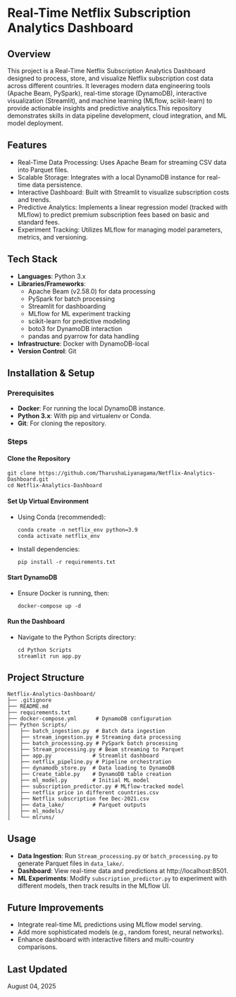 # Real-Time Netflix Subscription Analytics Dashboard

## Overview
This project is a Real-Time Netflix Subscription Analytics Dashboard designed to process, store, and visualize Netflix subscription cost data across different countries. It leverages modern data engineering tools (Apache Beam, PySpark), real-time storage (DynamoDB), interactive visualization (Streamlit), and machine learning (MLflow, scikit-learn) to provide actionable insights and predictive analytics.This repository demonstrates skills in data pipeline development, cloud integration, and ML model deployment.

## Features
- Real-Time Data Processing: Uses Apache Beam for streaming CSV data into Parquet files.
- Scalable Storage: Integrates with a local DynamoDB instance for real-time data persistence.
- Interactive Dashboard: Built with Streamlit to visualize subscription costs and trends.
- Predictive Analytics: Implements a linear regression model (tracked with MLflow) to predict premium subscription fees based on basic and standard fees.
- Experiment Tracking: Utilizes MLflow for managing model parameters, metrics, and versioning.

## Tech Stack
- **Languages**: Python 3.x
- **Libraries/Frameworks**:
  - Apache Beam (v2.58.0) for data processing
  - PySpark for batch processing
  - Streamlit for dashboarding
  - MLflow for ML experiment tracking
  - scikit-learn for predictive modeling
  - boto3 for DynamoDB interaction
  - pandas and pyarrow for data handling
- **Infrastructure**: Docker with DynamoDB-local
- **Version Control**: Git

## Installation & Setup
### Prerequisites
- **Docker**: For running the local DynamoDB instance.
- **Python 3.x**: With pip and virtualenv or Conda.
- **Git**: For cloning the repository.

### Steps
#### Clone the Repository
```
git clone https://github.com/TharushaLiyanagama/Netflix-Analytics-Dashboard.git
cd Netflix-Analytics-Dashboard
```

#### Set Up Virtual Environment
- Using Conda (recommended):
  ```
  conda create -n netflix_env python=3.9
  conda activate netflix_env
  ```
- Install dependencies:
  ```
  pip install -r requirements.txt
  ```

#### Start DynamoDB
- Ensure Docker is running, then:
  ```
  docker-compose up -d
  ```

#### Run the Dashboard
- Navigate to the Python Scripts directory:
  ```
  cd Python Scripts
  streamlit run app.py
  ```

## Project Structure
```
Netflix-Analytics-Dashboard/
├── .gitignore              
├── README.md             
├── requirements.txt        
├── docker-compose.yml      # DynamoDB configuration
├── Python Scripts/
│   ├── batch_ingestion.py  # Batch data ingestion
│   ├── stream_ingestion.py # Streaming data processing
│   ├── batch_processing.py # PySpark batch processing
│   ├── Stream_processing.py # Beam streaming to Parquet
│   ├── app.py             # Streamlit dashboard
│   ├── netflix_pipeline.py # Pipeline orchestration
│   ├── dynamodb_store.py  # Data loading to DynamoDB
│   ├── Create_table.py    # DynamoDB table creation
│   ├── ml_model.py        # Initial ML model
│   ├── subscription_predictor.py # MLflow-tracked model
│   ├── netflix price in different countries.csv 
│   ├── Netflix subscription fee Dec-2021.csv 
│   ├── data_lake/         # Parquet outputs 
│   ├── ml_models/         
│   └── mlruns/            
```

## Usage
- **Data Ingestion**: Run `Stream_processing.py` or `batch_processing.py` to generate Parquet files in `data_lake/`.
- **Dashboard**: View real-time data and predictions at http://localhost:8501.
- **ML Experiments**: Modify `subscription_predictor.py` to experiment with different models, then track results in the MLflow UI.

## Future Improvements
- Integrate real-time ML predictions using MLflow model serving.
- Add more sophisticated models (e.g., random forest, neural networks).
- Enhance dashboard with interactive filters and multi-country comparisons.

## Last Updated
August 04, 2025
